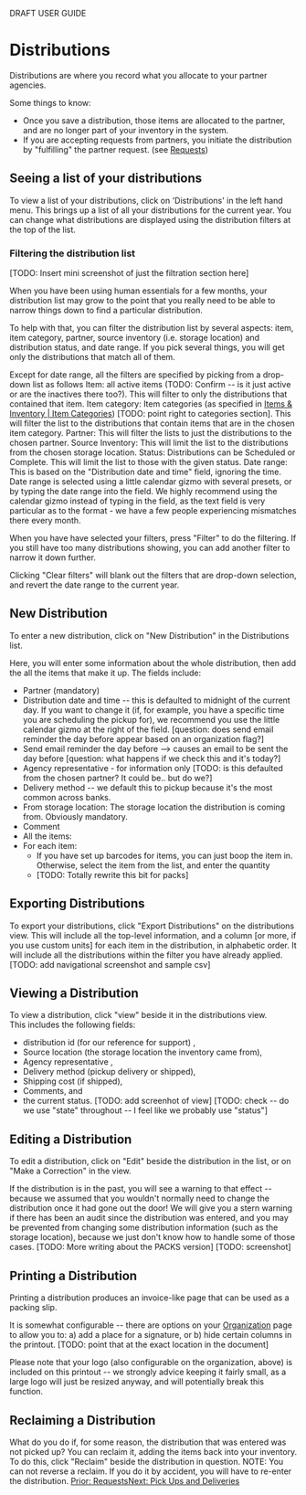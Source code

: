 
DRAFT USER GUIDE
# Distributions
Distributions are where you record what you allocate to your partner agencies.

Some things to know:
* Once you save a distribution,  those items are allocated to the partner, and are no longer part of your inventory in the system.
* If you are accepting requests from partners,  you initiate the distribution by "fulfilling" the partner request. (see [Requests](essentials_requests.md))

## Seeing a list of your distributions
To view a list of your distributions,  click on 'Distributions' in the left hand menu.  This brings up a list of all your distributions for the current year.   You can change what distributions are displayed using the distribution filters at the top of the list.


### Filtering the distribution list

[TODO: Insert mini screenshot of just the filtration section here]

When you have been using human essentials for a few months, your distribution list may grow to the point that you really need to be able to narrow things down to find a particular distribution.

To help with that, you can filter the distribution list by several aspects: item, item category, partner, source inventory (i.e. storage location) and distribution status, and date range.
If you pick several things,  you will get only the distributions that match all of them.


Except for date range,  all the filters are specified by picking from a drop-down list as follows
Item: all active items (TODO:  Confirm -- is it just active or are the inactives there too?).  This will filter to only the distributions that contained that item.
Item category:  Item categories (as specified in [Items & Inventory | Item Categories](inventory_items.md)) [TODO:  point right to categories section].  This will filter the list to the distributions that contain items that are in the chosen item category.
Partner:  This will filter the lists to just the distributions to the chosen partner.
Source Inventory:  This will limit the list to the distributions from the chosen storage location.
Status:  Distributions can be Scheduled or Complete. This will limit the list to those with the given status.
Date range:  This is based on the "Distribution date and time" field, ignoring the time.  Date range is selected using a little calendar gizmo with several presets, or by typing the date range into the field.    We highly recommend using the calendar gizmo instead of typing in the field, as the text field is very particular as to the format - we have a few people experiencing mismatches there every month.

When you have have selected your filters,  press "Filter" to do the filtering.  If you still have too many distributions showing, you can add another filter to narrow it down further.

Clicking "Clear filters" will blank out the filters that are drop-down selection, and revert the date range to the current year.

## New Distribution
To enter a new distribution,  click on "New Distribution" in the Distributions list.

Here, you will enter some information about the whole distribution,  then add the all the items that make it up.
The fields include:
- Partner (mandatory)
- Distribution date and time -- this is defaulted to midnight of the current day.  If you want to change it (if, for example, you have a specific time you are scheduling the pickup for), we recommend you use the little calendar gizmo at the right of the field.
  [question:  does send email reminder the day before appear based on an organization flag?]
- Send email reminder the day before  --> causes an email to be sent the day before
  [question:  what happens if we check this and it's today?]
- Agency representative - for information only  [TODO:  is this defaulted from the chosen partner?  It could be.. but do we?]
- Delivery method -- we default this to pickup because it's the most common across banks.
- From storage location:  The storage location the distribution is coming from.  Obviously mandatory.
- Comment
- All the items:
- For each item:
    - If you have set up barcodes for items, you can just boop the item in.  Otherwise,  select the item from the list, and enter the quantity
    - [TODO:  Totally rewrite this bit for packs]
## Exporting Distributions
To export your distributions, click "Export Distributions" on the distributions view.  This will include all the top-level information, and a column [or more, if you use custom units] for each item in the distribution,  in alphabetic order.   It will include all the distributions within the filter you have already applied.
[TODO:  add navigational screenshot and sample csv]
## Viewing a Distribution
To view a distribution,  click "view" beside it in the distributions view.   
This includes the following fields:
- distribution id (for our reference for support) ,
- Source location  (the storage location the inventory came from),
- Agency representative ,
- Delivery method (pickup delivery or shipped),
- Shipping cost (if shipped),
- Comments, and
- the current status.
  [TODO: add screenhot of view]
  [TODO:  check -- do we use "state" throughout -- I feel like we probably use "status"]
## Editing a Distribution
To edit a distribution,  click on "Edit" beside the distribution in the list,  or on "Make a Correction" in the view.

If the distribution is in the past,  you will see a warning to that effect -- because we assumed that you wouldn't normally need to change the distribution once it had gone out the door!
We will give you a stern warning if there has been an audit since the distribution was entered, and you may be prevented from changing some distribution information (such as the storage location), because we just don't know how to handle some of those cases.
[TODO:  More writing about the PACKS version]
[TODO:  screenshot]
## Printing a Distribution
Printing a distribution produces an invoice-like page that can be used as a packing slip.

It is somewhat configurable -- there are options on your [Organization](getting_started_customization.md) page to allow you to: a) add a place for a signature, or b) hide certain columns in the printout.
[TODO:  point that at the exact location in the document]

Please note that your logo (also configurable on the organization, above) is included on this printout -- we strongly advice keeping it fairly small, as a large logo will just be resized anyway, and will potentially break this function.

## Reclaiming a Distribution
What do you do if, for some reason, the distribution that was entered was not picked up?   You can reclaim it,  adding the items back into your inventory.
To do this,  click "Reclaim" beside the distribution in question.
NOTE:  You can not reverse a reclaim.  If you do it by accident, you will have to re-enter the distribution.
[Prior: Requests](essentials_requests.md)[Next: Pick Ups and Deliveries](essentials_pick_ups.md)